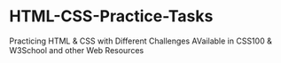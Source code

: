 # HTML-CSS-Practice-Tasks
Practicing HTML & CSS with Different Challenges AVailable in CSS100 & W3School and other Web Resources 
